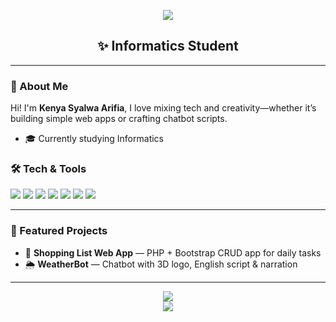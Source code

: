 <p align="center">
  <img src="https://capsule-render.vercel.app/api?type=waving&color=ffb6c1&height=200&section=header&text=Hi%20I'm%20Kenya!&fontSize=40&fontColor=ffffff&animation=fadeIn" />
</p>

<h2 align="center">✨ Informatics Student</h2>

---

### 🌸 About Me
Hi! I'm **Kenya Syalwa Arifia**,
I love mixing tech and creativity—whether it’s building simple web apps or crafting chatbot scripts.
- 🎓 Currently studying Informatics


### 🛠 Tech & Tools

<p>
  <img src="https://img.shields.io/badge/PHP-777BB4?style=for-the-badge&logo=php&logoColor=white" />
  <img src="https://img.shields.io/badge/Python-3776AB?style=for-the-badge&logo=python&logoColor=white" />
  <img src="https://img.shields.io/badge/HTML-E34F26?style=for-the-badge&logo=html5&logoColor=white" />
  <img src="https://img.shields.io/badge/CSS-1572B6?style=for-the-badge&logo=css3&logoColor=white" />
  <img src="https://img.shields.io/badge/Bootstrap-7952B3?style=for-the-badge&logo=bootstrap&logoColor=white" />
  <img src="https://img.shields.io/badge/Canva-00C4CC?style=for-the-badge&logo=canva&logoColor=white" />
  <img src="https://img.shields.io/badge/Figma-F24E1E?style=for-the-badge&logo=figma&logoColor=white" />
</p>

---

### 📌 Featured Projects

- 🛒 **Shopping List Web App** — PHP + Bootstrap CRUD app for daily tasks
- 🌦️ **WeatherBot** — Chatbot with 3D logo, English script & narration
---

<p align="center">
  <img src="https://github-readme-stats.vercel.app/api?username=KenyaLim&show_icons=true&theme=tokyonight" />
  <br>
  <img src="https://github-readme-stats.vercel.app/api/top-langs/?username=KenyaLim&layout=compact&theme=tokyonight" />
</p>
